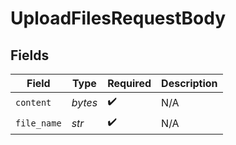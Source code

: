 # UploadFilesRequestBody


## Fields

| Field              | Type               | Required           | Description        |
| ------------------ | ------------------ | ------------------ | ------------------ |
| `content`          | *bytes*            | :heavy_check_mark: | N/A                |
| `file_name`        | *str*              | :heavy_check_mark: | N/A                |